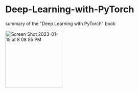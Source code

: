 # Deep-Learning-with-PyTorch
summary of the "Deep Learning with PyTorch" book



<img width="178" alt="Screen Shot 2023-01-15 at 8 08 55 PM" src="https://user-images.githubusercontent.com/10836776/212596858-423b0794-3442-45da-8634-9e07fb83dd2a.png">
